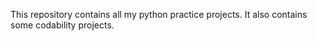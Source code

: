 This repository contains all my python practice projects.
It also contains some codability projects.

